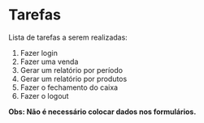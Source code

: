Tarefas
=======

Lista de tarefas a serem realizadas:
  1. Fazer login
  2. Fazer uma venda
  3. Gerar um relatório por período
  4. Gerar um relatório por produtos
  5. Fazer o fechamento do caixa
  6. Fazer o logout

**Obs: Não é necessário colocar dados nos formulários.** 
